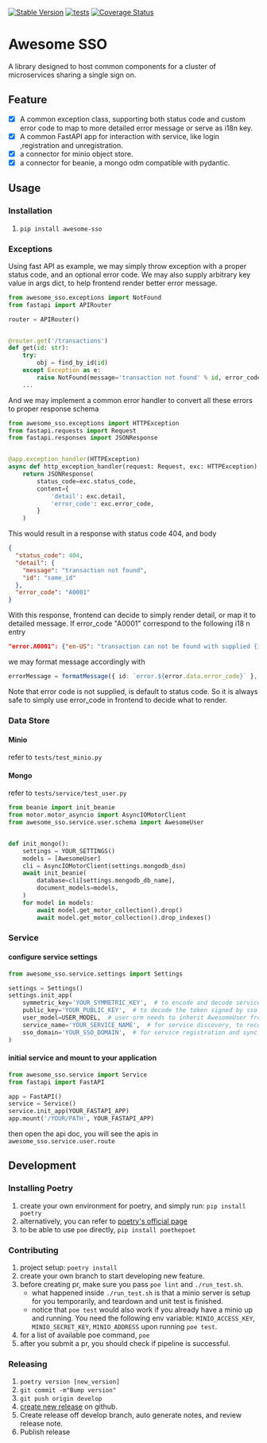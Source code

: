 [![Stable Version](https://img.shields.io/pypi/v/awesome-sso?label=stable)](https://pypi.org/project/awesome-sso/)
[![tests](https://github.com/MoBagel/awesome-sso/workflows/devekio/badge.svg)](https://github.com/MoBagel/awesome-sso)
[![Coverage Status](https://coveralls.io/repos/github/MoBagel/awesome-sso/badge.svg?branch=develop)](https://coveralls.io/github/MoBagel/awesome-sso)

# Awesome SSO

A library designed to host common components for a cluster of microservices sharing a single sign on.

## Feature

- [x] A common exception class, supporting both status code and custom error code to map to more detailed error message
  or serve as i18n key.
- [x] A common FastAPI app for interaction with service, like login ,registration and unregistration.
- [x] a connector for minio object store.
- [x] a connector for beanie, a mongo odm compatible with pydantic.

## Usage

### Installation

1. `pip install awesome-sso`

### Exceptions

Using fast API as example, we may simply throw exception with a proper status code, and an optional error code. We may
also supply arbitrary key value in args dict, to help frontend render better error message.

```python
from awesome_sso.exceptions import NotFound
from fastapi import APIRouter

router = APIRouter()


@router.get('/transactions')
def get(id: str):
    try:
        obj = find_by_id(id)
    except Exception as e:
        raise NotFound(message='transaction not found' % id, error_code='A0001', args={id: id})
    ...
```

And we may implement a common error handler to convert all these errors to proper response schema

```python
from awesome_sso.exceptions import HTTPException
from fastapi.requests import Request
from fastapi.responses import JSONResponse


@app.exception_handler(HTTPException)
async def http_exception_handler(request: Request, exc: HTTPException):
    return JSONResponse(
        status_code=exc.status_code,
        content={
            'detail': exc.detail,
            'error_code': exc.error_code,
        }
    )
```

This would result in a response with status code 404, and body

```json
{
  "status_code": 404,
  "detail": {
    "message": "transaction not found",
    "id": "some_id"
  },
  "error_code": "A0001"
}
```

With this response, frontend can decide to simply render detail, or map it to detailed message. If error_code "A0001"
correspond to the following i18 n entry

```json
"error.A0001": {"en-US": "transaction can not be found with supplied {id}: {message}"}
```

we may format message accordingly with

```typescript
errorMessage = formatMessage({ id: `error.${error.data.error_code}` }, error.data.detail);
```

Note that error code is not supplied, is default to status code. So it is always safe to simply use error_code in
frontend to decide what to render.

### Data Store

#### Minio

refer to `tests/test_minio.py`

#### Mongo

refer to `tests/service/test_user.py`

```python
from beanie import init_beanie
from motor.motor_asyncio import AsyncIOMotorClient
from awesome_sso.service.user.schema import AwesomeUser


def init_mongo():
    settings = YOUR_SETTINGS()
    models = [AwesomeUser]
    cli = AsyncIOMotorClient(settings.mongodb_dsn)
    await init_beanie(
        database=cli[settings.mongodb_db_name],
        document_models=models,
    )
    for model in models:
        await model.get_motor_collection().drop()
        await model.get_motor_collection().drop_indexes()
```

### Service

#### configure service settings

```python
from awesome_sso.service.settings import Settings

settings = Settings()
settings.init_app(
    symmetric_key='YOUR_SYMMETRIC_KEY',  # to encode and decode service token
    public_key='YOUR_PUBLIC_KEY',  # to decode the token signed by sso
    user_model=USER_MODEL,  # user orm needs to inherit AwesomeUser from `awesome_sso.user.schema`
    service_name='YOUR_SERVICE_NAME',  # for service discovery, to recognize service
    sso_domain='YOUR_SSO_DOMAIN',  # for service registration and sync user
)

```

#### initial service and mount to your application

```python
from awesome_sso.service import Service
from fastapi import FastAPI

app = FastAPI()
service = Service()
service.init_app(YOUR_FASTAPI_APP)
app.mount('/YOUR/PATH', YOUR_FASTAPI_APP)
```

then open the api doc, you will see the apis in `awesome_sso.service.user.route`

## Development

### Installing Poetry

1. create your own environment for poetry, and simply run: `pip install poetry`
2. alternatively, you can refer to [poetry's official page](https://github.com/python-poetry/poetry)
3. to be able to use `poe` directly, `pip install poethepoet`

### Contributing

1. project setup: `poetry install`
2. create your own branch to start developing new feature.
3. before creating pr, make sure you pass `poe lint` and `./run_test.sh`.
    - what happened inside `./run_test.sh` is that a minio server is setup for you temporarily, and teardown and unit
      test is finished.
    - notice that `poe test` would also work if you already have a minio up and running. You need the following env
      variable: `MINIO_ACCESS_KEY`, `MINIO_SECRET_KEY`, `MINIO_ADDRESS` upon running `poe test`.
4. for a list of available poe command, `poe`
5. after you submit a pr, you should check if pipeline is successful.

### Releasing

1. `poetry version [new_version]`
2. `git commit -m"Bump version"`
3. `git push origin develop`
4. [create new release](https://github.com/MoBagel/awesome-sso/releases/new) on github.
5. Create release off develop branch, auto generate notes, and review release note. 
6. Publish release

